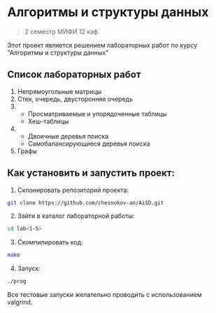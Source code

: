 # Алгоритмы и структуры данных

> 2 семестр МИФИ 12 каф.

Этот проект является решением лабораторных работ по курсу "Алгоритмы и структуры данных"

## Список лабораторных работ

1. Непрямоугольные матрицы
2. Стек, очередь, двусторонняя очередь
3. + Просматриваемые и упорядоченные таблицы
   + Хеш-таблицы
4. + Двоичные деревья поиска
   + Самобалансирующиеся деревья поиска
5. Графы

## Как установить и запустить проект:
1. Склонировать репозиторий проекта:
```bash
git clone https://github.com/chesnokov-an/AiSD.git
```
2. Зайти в каталог лабораторной работы:
```bash
cd lab<1-5>
```
3. Скомпилировать код:
```bash
make
```
4. Запуск:
```bash
./prog
```
Все тестовые запуски желательно проводить с использованием valgrind.

